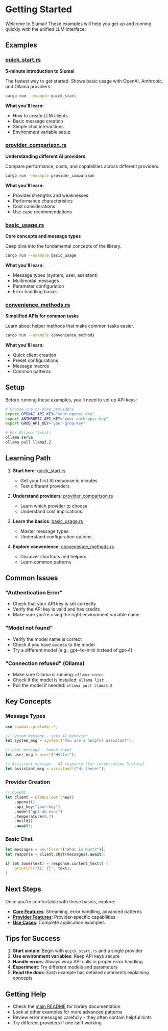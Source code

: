 # Getting Started

Welcome to Siumai! These examples will help you get up and running quickly with the unified LLM interface.

## Examples

### [quick_start.rs](quick_start.rs)
**5-minute introduction to Siumai**

The fastest way to get started. Shows basic usage with OpenAI, Anthropic, and Ollama providers.

```bash
cargo run --example quick_start
```

**What you'll learn:**
- How to create LLM clients
- Basic message creation
- Simple chat interactions
- Environment variable setup

### [provider_comparison.rs](provider_comparison.rs)
**Understanding different AI providers**

Compare performance, costs, and capabilities across different providers.

```bash
cargo run --example provider_comparison
```

**What you'll learn:**
- Provider strengths and weaknesses
- Performance characteristics
- Cost considerations
- Use case recommendations

### [basic_usage.rs](basic_usage.rs)
**Core concepts and message types**

Deep dive into the fundamental concepts of the library.

```bash
cargo run --example basic_usage
```

**What you'll learn:**
- Message types (system, user, assistant)
- Multimodal messages
- Parameter configuration
- Error handling basics

### [convenience_methods.rs](convenience_methods.rs)
**Simplified APIs for common tasks**

Learn about helper methods that make common tasks easier.

```bash
cargo run --example convenience_methods
```

**What you'll learn:**
- Quick client creation
- Preset configurations
- Message macros
- Common patterns

## Setup

Before running these examples, you'll need to set up API keys:

```bash
# Choose one or more providers
export OPENAI_API_KEY="your-openai-key"
export ANTHROPIC_API_KEY="your-anthropic-key"
export GROQ_API_KEY="your-groq-key"

# For Ollama (local)
ollama serve
ollama pull llama3.2
```

## Learning Path

1. **Start here**: [quick_start.rs](quick_start.rs)
   - Get your first AI response in minutes
   - Test different providers

2. **Understand providers**: [provider_comparison.rs](provider_comparison.rs)
   - Learn which provider to choose
   - Understand cost implications

3. **Learn the basics**: [basic_usage.rs](basic_usage.rs)
   - Master message types
   - Understand configuration options

4. **Explore convenience**: [convenience_methods.rs](convenience_methods.rs)
   - Discover shortcuts and helpers
   - Learn common patterns

## Common Issues

### "Authentication Error"
- Check that your API key is set correctly
- Verify the API key is valid and has credits
- Make sure you're using the right environment variable name

### "Model not found"
- Verify the model name is correct
- Check if you have access to the model
- Try a different model (e.g., gpt-4o-mini instead of gpt-4)

### "Connection refused" (Ollama)
- Make sure Ollama is running: `ollama serve`
- Check if the model is installed: `ollama list`
- Pull the model if needed: `ollama pull llama3.2`

## Key Concepts

### Message Types
```rust
use siumai::prelude::*;

// System message - sets AI behavior
let system_msg = system!("You are a helpful assistant");

// User message - human input
let user_msg = user!("Hello!");

// Assistant message - AI response (for conversation history)
let assistant_msg = assistant!("Hi there!");
```

### Provider Creation
```rust
// OpenAI
let client = LlmBuilder::new()
    .openai()
    .api_key("your-key")
    .model("gpt-4o-mini")
    .temperature(0.7)
    .build()
    .await?;
```

### Basic Chat
```rust
let messages = vec![user!("What is Rust?")];
let response = client.chat(messages).await?;

if let Some(text) = response.content_text() {
    println!("AI: {}", text);
}
```

## Next Steps

Once you're comfortable with these basics, explore:

- **[Core Features](../02_core_features/)**: Streaming, error handling, advanced patterns
- **[Provider Features](../04_providers/)**: Provider-specific capabilities
- **[Use Cases](../05_use_cases/)**: Complete application examples

## Tips for Success

1. **Start simple**: Begin with `quick_start.rs` and a single provider
2. **Use environment variables**: Keep API keys secure
3. **Handle errors**: Always wrap API calls in proper error handling
4. **Experiment**: Try different models and parameters
5. **Read the docs**: Each example has detailed comments explaining concepts

## Getting Help

- Check the [main README](../../README.md) for library documentation
- Look at other examples for more advanced patterns
- Review error messages carefully - they often contain helpful hints
- Try different providers if one isn't working
